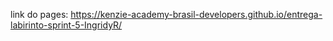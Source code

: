 link do pages: https://kenzie-academy-brasil-developers.github.io/entrega-labirinto-sprint-5-IngridyR/
